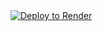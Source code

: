 <a href="https://render.com/deploy?repo=https://github.com/indexsupply/render/tree/main">
  <img src="https://render.com/images/deploy-to-render-button.svg" alt="Deploy to Render">
</a>
